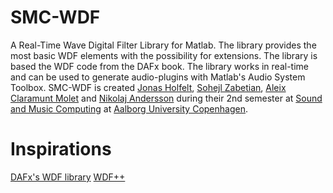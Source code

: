 # SMC-WDF
A Real-Time Wave Digital Filter Library for Matlab. The library provides the most basic WDF elements with the possibility for extensions. The library is based the WDF code from the DAFx book. The library works in real-time and can be used to generate audio-plugins with Matlab's  Audio System Toolbox.
SMC-WDF is created [Jonas Holfelt](https://github.com/jholfelt), [Sohejl Zabetian](https://github.com/szbtn), [Aleix Claramunt Molet](https://github.com/aleixcm) and [Nikolaj Andersson](https://github.com/NikolajAndersson) during their 2nd semester at [Sound and Music Computing](https://github.com/SMC-AAU-CPH) at [Aalborg University Copenhagen](http://media.aau.dk/smc/).

# Inspirations
[DAFx's WDF library](dafx.de)
[WDF++](https://github.com/AndrewBelt/WDFplusplus)
